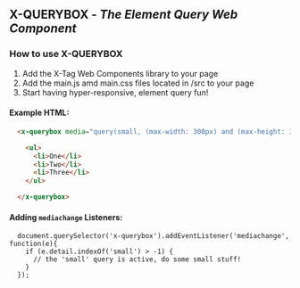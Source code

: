 ## X-QUERYBOX - *The Element Query Web Component*

### How to use X-QUERYBOX

1. Add the X-Tag Web Components library to your page
2. Add the main.js amd main.css files located in /src to your page 
3. Start having hyper-responsive, element query fun!

#### Example HTML:

```HTML
  <x-querybox media="query(small, (max-width: 300px) and (max-height: 300px))">

    <ul>
      <li>One</li>
      <li>Two</li>
      <li>Three</li>
    </ul>

  </x-querybox>
```

#### Adding `mediachange` Listeners:

```JS
  document.querySelector('x-querybox').addEventListener('mediachange', function(e){
    if (e.detail.indexOf('small') > -1) {
      // the 'small' query is active, do some small stuff!
    }
  });
```